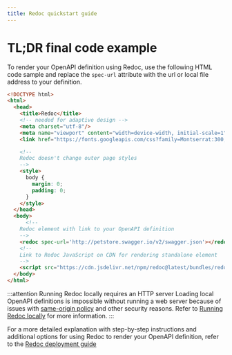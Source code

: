 ```yaml
---
title: Redoc quickstart guide
---
```


# TL;DR final code example

To render your OpenAPI definition using Redoc, use the following HTML code sample and
replace the `spec-url` attribute with the url or local file address to your definition.

```html
<!DOCTYPE html>
<html>
  <head>
    <title>Redoc</title>
    <!-- needed for adaptive design -->
    <meta charset="utf-8"/>
    <meta name="viewport" content="width=device-width, initial-scale=1">
    <link href="https://fonts.googleapis.com/css?family=Montserrat:300,400,700|Roboto:300,400,700" rel="stylesheet">

    <!--
    Redoc doesn't change outer page styles
    -->
    <style>
      body {
        margin: 0;
        padding: 0;
      }
    </style>
  </head>
  <body>
      <!--
    Redoc element with link to your OpenAPI definition
    -->
    <redoc spec-url='http://petstore.swagger.io/v2/swagger.json'></redoc>
    <!--
    Link to Redoc JavaScript on CDN for rendering standalone element
    -->
    <script src="https://cdn.jsdelivr.net/npm/redoc@latest/bundles/redoc.standalone.js"> </script>
  </body>
</html>

```

:::attention Running Redoc locally requires an HTTP server
Loading local OpenAPI definitions is impossible without running a web server because of issues with
[same-origin policy](https://developer.mozilla.org/en-US/docs/Web/Security/Same-origin_policy) and
other security reasons. Refer to [Running Redoc locally](/deployment/intro/#running_redoc_locally) for
more information.
:::

For a more detailed explanation  with step-by-step instructions and additional options for using Redoc to render
your OpenAPI definition, refer to the [Redoc deployment guide](/deployment/intro)